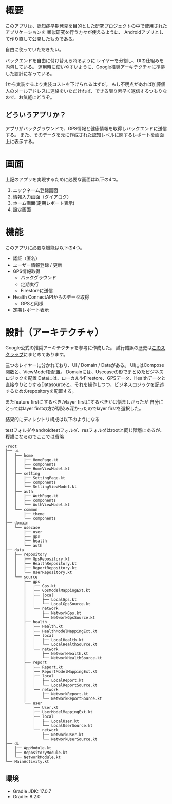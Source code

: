 # 概要
このアプリは、認知症早期発見を目的とした研究プロジェクトの中で使用されたアプリケーションを
類似研究を行う方々が使えるように、 Androidアプリとして作り直して公開したものである。

自由に使っていただきたい。

バックエンドを自由に付け替えられるように レイヤーを分割し、DIの仕組みを内包している。
運用時に使いやすいように、Google推奨アーキテクチャに準拠した設計になっている。

1から実装するより実装コストを下げられるはずだ。
もし不明点があれば加藤個人のメールアドレスに連絡をいただければ、できる限り素早く返信するつもりなので、お気軽にどうぞ。

## どういうアプリか？
アプリがバックグラウンドで、GPS情報と健康情報を取得しバックエンドに送信する。
また、そのデータを元に作成された認知レベルに関するレポートを画面上に表示する。

# 画面
上記のアプリを実現するために必要な画面は以下の4つ。
1. ニックネーム登録画面
2. 情報入力画面（ダイアログ）
3. ホーム画面(定期レポート表示)
4. 設定画面

# 機能
このアプリに必要な機能は以下の4つ。
- 認証（匿名）
- ユーザー情報登録 / 更新
- GPS情報取得
    - バックグラウンド
    - 定期実行
    - Firestoreに送信
- Health ConnectAPIからのデータ取得
    - GPSと同様
- 定期レポート表示

# 設計（アーキテクチャ）
Google公式の推奨アーキテクチャを参考に作成した。
試行錯誤の歴史は[このスクラップ](https://zenn.dev/shun1997/scraps/90916eb0f048b4)にまとめてあります。

三つのレイヤーに分かれており、UI / Domain / Dataがある。
UIにはCompose関数と、ViewModelを配置。
Domainには、Usecaseの形でまとめたビジネスロジックを配置
Dataには、ローカルやFirestore、GPSデータ、Healthデータと直接やりとりするDatasourceと、それを操作しつつ、ビジネスロジックを記述するためのrepositoryを配置する。

またfeature firstにするべきかlayer firstにするべきかは悩ましかったが
自分にとってはlayer firstの方が馴染み深かったのでlayer firstを選択した。

結果的にディレクトリ構成は以下のようになる

testフォルダやandroidtestフォルダ、resフォルダはrootと同じ階層にあるが、複雑になるのでここでは省略
```
/root
├── ui
│   ├── home
│   │   ├── HomePage.kt
│   │   ├── components
│   │   └── HomeViewModel.kt
│   ├── setting
│   │   ├── SettingPage.kt
│   │   ├── components
│   │   └── SettingViewModel.kt
│   ├── auth
│   │   ├── AuthPage.kt
│   │   ├── components
│   │   └── AuthViewModel.kt
│   └── common
│       ├── theme
│       └── components
├── domain
│   └── usecase
│       ├── user
│       ├── gps
│       ├── health
│       └── auth
├── data
│   ├── repository
│   │   ├── GpsRepository.kt
│   │   ├── HealthRepository.kt
│   │   ├── ReportRepository.kt
│   │   └── UserRepository.kt
│   └── source
│       ├── gps
│       │   ├── Gps.kt
│       │   ├── GpsModelMappingExt.kt
│       │   ├── local
│       │   │   ├── LocalGps.kt
│       │   │   └── LocalGpsSource.kt
│       │   └── network
│       │       ├── NetworkGps.kt
│       │       └── NetworkGpsSource.kt
│       ├── health
│       │   ├── Health.kt
│       │   ├── HealthModelMappingExt.kt
│       │   ├── local
│       │   │   ├── LocalHealth.kt
│       │   │   └── LocalHealthSource.kt
│       │   └── network
│       │       ├── NetworkHealth.kt
│       │       └── NetworkHealthSource.kt
│       ├── report
│       │   ├── Report.kt
│       │   ├── ReportModelMappingExt.kt
│       │   ├── local
│       │   │   ├── LocalReport.kt
│       │   │   └── LocalReportSource.kt
│       │   └── network
│       │       ├── NetworkReport.kt
│       │       └── NetworkReportSource.kt
│       └── user
│           ├── User.kt
│           ├── UserModelMappingExt.kt
│           ├── local
│           │   ├── LocalUser.kt
│           │   └── LocalUserSource.kt
│           └── network
│               ├── NetworkUser.kt
│               └── NetworkUserSource.kt
├── di
│   ├── AppModule.kt
│   ├── RepositoryModule.kt
│   └── NetworkModule.kt
└── MainActivity.kt
```


## 環境
- Gradle JDK: 17.0.7
- Gradle: 8.2.0